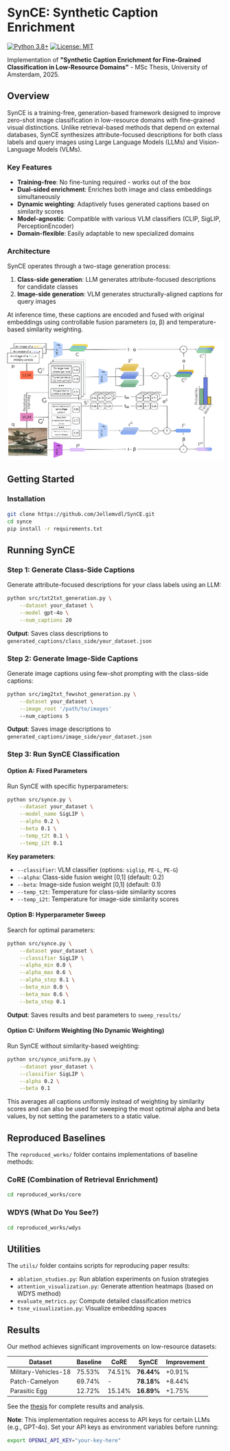 # SynCE: Synthetic Caption Enrichment

[![Python 3.8+](https://img.shields.io/badge/python-3.8+-blue.svg)](https://www.python.org/downloads/)
[![License: MIT](https://img.shields.io/badge/License-MIT-yellow.svg)](https://opensource.org/licenses/MIT)

Implementation of **"Synthetic Caption Enrichment for Fine-Grained Classification in Low-Resource Domains"** - MSc Thesis, University of Amsterdam, 2025.

## Overview

SynCE is a training-free, generation-based framework designed to improve zero-shot image classification in low-resource domains with fine-grained visual distinctions. Unlike retrieval-based methods that depend on external databases, SynCE synthesizes attribute-focused descriptions for both class labels and query images using Large Language Models (LLMs) and Vision-Language Models (VLMs).

### Key Features

- **Training-free**: No fine-tuning required - works out of the box
- **Dual-sided enrichment**: Enriches both image and class embeddings simultaneously
- **Dynamic weighting**: Adaptively fuses generated captions based on similarity scores
- **Model-agnostic**: Compatible with various VLM classifiers (CLIP, SigLIP, PerceptionEncoder)
- **Domain-flexible**: Easily adaptable to new specialized domains

### Architecture

SynCE operates through a two-stage generation process:
1. **Class-side generation**: LLM generates attribute-focused descriptions for candidate classes
2. **Image-side generation**: VLM generates structurally-aligned captions for query images

At inference time, these captions are encoded and fused with original embeddings using controllable fusion parameters (α, β) and temperature-based similarity weighting.


<img src="files/SynCE_architecture.png" alt="SynCE Architecture" width="600">



## Getting Started

### Installation
```bash
git clone https://github.com/Jellemvdl/SynCE.git
cd synce
pip install -r requirements.txt
```

## Running SynCE

### Step 1: Generate Class-Side Captions

Generate attribute-focused descriptions for your class labels using an LLM:
```bash
python src/txt2txt_generation.py \
    --dataset your_dataset \
    --model gpt-4o \
    --num_captions 20
```

**Output**: Saves class descriptions to `generated_captions/class_side/your_dataset.json`

### Step 2: Generate Image-Side Captions

Generate image captions using few-shot prompting with the class-side captions:
```bash
python src/img2txt_fewshot_generation.py \
    --dataset your_dataset \
    --image_root '/path/to/images'
    --num_captions 5 
```

**Output**: Saves image descriptions to `generated_captions/image_side/your_dataset.json`

### Step 3: Run SynCE Classification

#### Option A: Fixed Parameters

Run SynCE with specific hyperparameters:
```bash
python src/synce.py \
    --dataset your_dataset \
    --model_name SigLIP \
    --alpha 0.2 \
    --beta 0.1 \
    --temp_t2t 0.1 \
    --temp_i2t 0.1
```

**Key parameters**:
- `--classifier`: VLM classifier (options: `siglip`, `PE-L`, `PE-G`)
- `--alpha`: Class-side fusion weight [0,1] (default: 0.2)
- `--beta`: Image-side fusion weight [0,1] (default: 0.1)
- `--temp_t2t`: Temperature for class-side similarity scores
- `--temp_i2t`: Temperature for image-side similarity scores

#### Option B: Hyperparameter Sweep

Search for optimal parameters:
```bash
python src/synce.py \
    --dataset your_dataset \
    --classifier SigLIP \
    --alpha_min 0.0 \
    --alpha_max 0.6 \
    --alpha_step 0.1 \
    --beta_min 0.0 \
    --beta_max 0.6 \
    --beta_step 0.1 
```

**Output**: Saves results and best parameters to `sweep_results/`

#### Option C: Uniform Weighting (No Dynamic Weighting)

Run SynCE without similarity-based weighting:
```bash
python src/synce_uniform.py \
    --dataset your_dataset \
    --classifier SigLIP \
    --alpha 0.2 \
    --beta 0.1
```

This averages all captions uniformly instead of weighting by similarity scores and can also be used for sweeping the most optimal alpha and beta values, by not setting the parameters to a static value. 

## Reproduced Baselines

The `reproduced_works/` folder contains implementations of baseline methods:

### CoRE (Combination of Retrieval Enrichment)
```bash
cd reproduced_works/core
```

### WDYS (What Do You See?)
```bash
cd reproduced_works/wdys
```

## Utilities

The `utils/` folder contains scripts for reproducing paper results:

- `ablation_studies.py`: Run ablation experiments on fusion strategies
- `attention_visualization.py`: Generate attention heatmaps (based on WDYS method)
- `evaluate_metrics.py`: Compute detailed classification metrics
- `tsne_visualization.py`: Visualize embedding spaces


## Results

Our method achieves significant improvements on low-resource datasets:

| Dataset | Baseline | CoRE | SynCE | Improvement |
|---------|----------|------|-------|-------------|
| Military-Vehicles-18 | 75.53% | 74.51% | **76.44%** | +0.91% |
| Patch-Camelyon | 69.74% | - | **78.18%** | +8.44% |
| Parasitic Egg | 12.72% | 15.14% | **16.89%** | +1.75% |

See the [thesis](files/Master_Thesis.pdf) for complete results and analysis.



**Note**: This implementation requires access to API keys for certain LLMs (e.g., GPT-4o). Set your API keys as environment variables before running:
```bash
export OPENAI_API_KEY="your-key-here"
```
